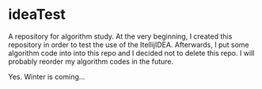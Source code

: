 # ideaTest
A repository for algorithm study.
At the very beginning, I created this repository in order to test the use of the ItellijIDEA. 
Afterwards, I put some algorithm code into into this repo and I decided not to delete this repo.
I will probably reorder my algorithm codes in the future. 

Yes. Winter is coming...
